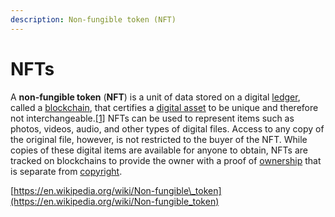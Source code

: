 ```yaml
---
description: Non-fungible token (NFT)
---
```


# NFTs

 A **non-fungible token** \(**NFT**\) is a unit of data stored on a digital [ledger](https://en.wikipedia.org/wiki/Ledger), called a [blockchain](https://en.wikipedia.org/wiki/Blockchain), that certifies a [digital asset](https://en.wikipedia.org/wiki/Digital_asset) to be unique and therefore not interchangeable.[\[1\]](https://en.wikipedia.org/wiki/Non-fungible_token#cite_note-:32-1) NFTs can be used to represent items such as photos, videos, audio, and other types of digital files. Access to any copy of the original file, however, is not restricted to the buyer of the NFT. While copies of these digital items are available for anyone to obtain, NFTs are tracked on blockchains to provide the owner with a proof of [ownership](https://en.wikipedia.org/wiki/Ownership) that is separate from [copyright](https://en.wikipedia.org/wiki/Copyright).

[https://en.wikipedia.org/wiki/Non-fungible\_token](https://en.wikipedia.org/wiki/Non-fungible_token)

